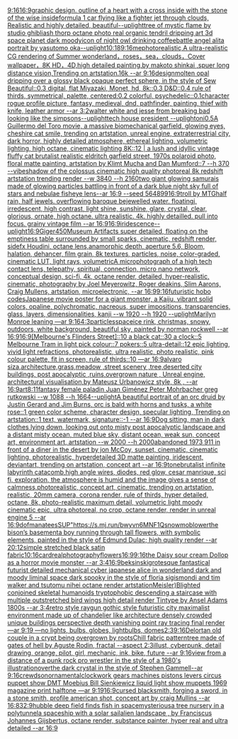 [9:16](https://www.ebank.nz/aiartgenerator?category=9%3A16)[16:9](https://www.ebank.nz/aiartgenerator?category=16%3A9)[graphic design. outline of a heart with a cross inside with the stone of the wise inside](https://www.ebank.nz/aiartgenerator?category=graphic%2520design.%2520outline%2520of%2520a%2520heart%2520with%2520a%2520cross%2520inside%2520with%2520the%2520stone%2520of%2520the%2520wise%2520inside)[formula 1 car flying like a fighter jet through clouds, Realistic and highly detailed, beautiful](https://www.ebank.nz/aiartgenerator?category=formula%25201%2520car%2520flying%2520like%2520a%2520fighter%2520jet%2520through%2520clouds%2C%2520Realistic%2520and%2520highly%2520detailed%2C%2520beautiful)[--uplight](https://www.ebank.nz/aiartgenerator?category=--uplight)[tree of mystic flame by studio ghibli](https://www.ebank.nz/aiartgenerator?category=tree%2520of%2520mystic%2520flame%2520by%2520studio%2520ghibli)[ash thorp octane photo real organic tendril dripping art 3d space planet dark moody](https://www.ebank.nz/aiartgenerator?category=ash%2520thorp%2520octane%2520photo%2520real%2520organic%2520tendril%2520dripping%2520art%25203d%2520space%2520planet%2520dark%2520moody)[icon of night owl drinking coffee](https://www.ebank.nz/aiartgenerator?category=icon%2520of%2520night%2520owl%2520drinking%2520coffee)[battle angel alita portrait by yasutomo oka](https://www.ebank.nz/aiartgenerator?category=battle%2520angel%2520alita%2520portrait%2520by%2520yasutomo%2520oka)[--uplight](https://www.ebank.nz/aiartgenerator?category=--uplight)[10:18](https://www.ebank.nz/aiartgenerator?category=10%3A18)[9:16](https://www.ebank.nz/aiartgenerator?category=9%3A16)[me](https://www.ebank.nz/aiartgenerator?category=me)[photorealistic,A ultra-realistic CG rendering of Summer wonderland，roses，sea，clouds，Cover wallpaper，8K HD，4D,high detailed painting,by makoto shinkai ,spuer long distance vision,Trending on artstation.16k --ar 9:16](https://www.ebank.nz/aiartgenerator?category=photorealistic%2CA%2520ultra-realistic%2520CG%2520rendering%2520of%2520Summer%2520wonderland%EF%BC%8Croses%EF%BC%8Csea%EF%BC%8Cclouds%EF%BC%8CCover%2520wallpaper%EF%BC%8C8K%2520HD%EF%BC%8C4D%2Chigh%2520detailed%2520painting%2Cby%2520makoto%2520shinkai%2520%2Cspuer%2520long%2520distance%2520vision%2CTrending%2520on%2520artstation.16k%2520--ar%25209%3A16)[design](https://www.ebank.nz/aiartgenerator?category=design)[molten opal dripping over a glossy black opaque perfect sphere, in the style of Sew Beautiful::0.3 digital, flat Miyazaki, Monet, hd, 8k::0.3 D&D::0.4 rule of thirds, symmetrical, palette, centered:0.2 colorful, psychedelic::0.1](https://www.ebank.nz/aiartgenerator?category=molten%2520opal%2520dripping%2520over%2520a%2520glossy%2520black%2520opaque%2520perfect%2520sphere%2C%2520in%2520the%2520style%2520of%2520Sew%2520Beautiful%3A%3A0.3%2520digital%2C%2520flat%2520Miyazaki%2C%2520Monet%2C%2520hd%2C%25208k%3A%3A0.3%2520D%26D%3A%3A0.4%2520rule%2520of%2520thirds%2C%2520symmetrical%2C%2520palette%2C%2520centered%3A0.2%2520colorful%2C%2520psychedelic%3A%3A0.1)[character rogue profile picture, fantasy, medieval, dnd, pathfinder, painting, thief with knife, leather armor --ar 3:2](https://www.ebank.nz/aiartgenerator?category=character%2520rogue%2520profile%2520picture%2C%2520fantasy%2C%2520medieval%2C%2520dnd%2C%2520pathfinder%2C%2520painting%2C%2520thief%2520with%2520knife%2C%2520leather%2520armor%2520--ar%25203%3A2)[walter white and jesse from breaking bad looking like the simpsons](https://www.ebank.nz/aiartgenerator?category=walter%2520white%2520and%2520jesse%2520from%2520breaking%2520bad%2520looking%2520like%2520the%2520simpsons)[--uplight](https://www.ebank.nz/aiartgenerator?category=--uplight)[tech house president --uplight](https://www.ebank.nz/aiartgenerator?category=tech%2520house%2520president%2520--uplight)[oni](https://www.ebank.nz/aiartgenerator?category=oni)[0.5](https://www.ebank.nz/aiartgenerator?category=0.5)[A Guillermo del Toro movie, a massive biomechanical garfield, glowing eyes, cheshire cat smile, trending on artstation, unreal engine, extraterrestrial city, dark horror, highly detailed atmosphere, ethereal lighting, volumetric lighting, high octane, cinematic lighting 8K::12 |  a lush and idyllic vintage fluffy cat brutalist realistic eldritch garfield street, 1970s polaroid photo, floral matte painting, artstation by Klimt Mucha and Dan Mumford::7 --h 370 --vibe](https://www.ebank.nz/aiartgenerator?category=A%2520Guillermo%2520del%2520Toro%2520movie%2C%2520a%2520massive%2520biomechanical%2520garfield%2C%2520glowing%2520eyes%2C%2520cheshire%2520cat%2520smile%2C%2520trending%2520on%2520artstation%2C%2520unreal%2520engine%2C%2520extraterrestrial%2520city%2C%2520dark%2520horror%2C%2520highly%2520detailed%2520atmosphere%2C%2520ethereal%2520lighting%2C%2520volumetric%2520lighting%2C%2520high%2520octane%2C%2520cinematic%2520lighting%25208K%3A%3A12%2520%7C%2520%2520a%2520lush%2520and%2520idyllic%2520vintage%2520fluffy%2520cat%2520brutalist%2520realistic%2520eldritch%2520garfield%2520street%2C%25201970s%2520polaroid%2520photo%2C%2520floral%2520matte%2520painting%2C%2520artstation%2520by%2520Klimt%2520Mucha%2520and%2520Dan%2520Mumford%3A%3A7%2520--h%2520370%2520--vibe)[shadow of the colossus cinematic high quality photoreal 8k redshift artstation trending render --w 3840 --h 2160](https://www.ebank.nz/aiartgenerator?category=shadow%2520of%2520the%2520colossus%2520cinematic%2520high%2520quality%2520photoreal%25208k%2520redshift%2520artstation%2520trending%2520render%2520--w%25203840%2520--h%25202160)[two giant glowing samurais made of glowing particles battling in front of a dark blue night sky full of stars and nebulae fisheye lens--ar 16:9 --seed 564899](https://www.ebank.nz/aiartgenerator?category=two%2520giant%2520glowing%2520samurais%2520made%2520of%2520glowing%2520particles%2520battling%2520in%2520front%2520of%2520a%2520dark%2520blue%2520night%2520sky%2520full%2520of%2520stars%2520and%2520nebulae%2520fisheye%2520lens--ar%252016%3A9%2520--seed%2520564899)[16:9](https://www.ebank.nz/aiartgenerator?category=16%3A9)[troll by MTG](https://www.ebank.nz/aiartgenerator?category=troll%2520by%2520MTG)[half rain, half jewels. overflowing baroque bejewelled water. floatingj, irredescent, high contrast, light shine, sunshine, glare, crystal, clear, glorious, ornate, high octane. ultra realistic. 4k. highly detailled. pull into focus. grainy vintage film --ar 16:9](https://www.ebank.nz/aiartgenerator?category=half%2520rain%2C%2520half%2520jewels.%2520overflowing%2520baroque%2520bejewelled%2520water.%2520floatingj%2C%2520irredescent%2C%2520high%2520contrast%2C%2520light%2520shine%2C%2520sunshine%2C%2520glare%2C%2520crystal%2C%2520clear%2C%2520glorious%2C%2520ornate%2C%2520high%2520octane.%2520ultra%2520realistic.%25204k.%2520highly%2520detailled.%2520pull%2520into%2520focus.%2520grainy%2520vintage%2520film%2520--ar%252016%3A9)[16:9](https://www.ebank.nz/aiartgenerator?category=16%3A9)[iridescence](https://www.ebank.nz/aiartgenerator?category=iridescence)[--uplight](https://www.ebank.nz/aiartgenerator?category=--uplight)[16:9](https://www.ebank.nz/aiartgenerator?category=16%3A9)[Giger](https://www.ebank.nz/aiartgenerator?category=Giger)[450](https://www.ebank.nz/aiartgenerator?category=450)[Museum Artifacts  super detailed, floating on the emptiness table surrounded by small sparks, cinematic, redshift render, sidefx Houdini, octane lens,anamorphic depth, aperture 5.6, Bloom, halation, dehancer, film grain, 8k textures, particles, noise, color-graded, cinematic LUT, light rays, volumetric](https://www.ebank.nz/aiartgenerator?category=Museum%2520Artifacts%2520%2520super%2520detailed%2C%2520floating%2520on%2520the%2520emptiness%2520table%2520surrounded%2520by%2520small%2520sparks%2C%2520cinematic%2C%2520redshift%2520render%2C%2520sidefx%2520Houdini%2C%2520octane%2520lens%2Canamorphic%2520depth%2C%2520aperture%25205.6%2C%2520Bloom%2C%2520halation%2C%2520dehancer%2C%2520film%2520grain%2C%25208k%2520textures%2C%2520particles%2C%2520noise%2C%2520color-graded%2C%2520cinematic%2520LUT%2C%2520light%2520rays%2C%2520volumetric)[A microphotograph of a high tech contact lens, telepathy, spiritual, connection, micro nano network, conceptual design, sci-fi, 4k, octane render, detailed, hyper-realistic, cinematic, photography by Joel Meyerowitz, Roger deakins, Slim Aarons, Craig Mullens, artstation, microelectronic, --ar 16:9](https://www.ebank.nz/aiartgenerator?category=A%2520microphotograph%2520of%2520a%2520high%2520tech%2520contact%2520lens%2C%2520telepathy%2C%2520spiritual%2C%2520connection%2C%2520micro%2520nano%2520network%2C%2520conceptual%2520design%2C%2520sci-fi%2C%25204k%2C%2520octane%2520render%2C%2520detailed%2C%2520hyper-realistic%2C%2520cinematic%2C%2520photography%2520by%2520Joel%2520Meyerowitz%2C%2520Roger%2520deakins%2C%2520Slim%2520Aarons%2C%2520Craig%2520Mullens%2C%2520artstation%2C%2520microelectronic%2C%2520--ar%252016%3A9)[9:16](https://www.ebank.nz/aiartgenerator?category=9%3A16)[futuristic hobo codes](https://www.ebank.nz/aiartgenerator?category=futuristic%2520hobo%2520codes)[Japanese movie poster for a giant monster, a Kaiju, vibrant solid colors, opaline, polychromatic, nacreous, super impositions, transparencies, glass, layers, dimensionalities, kanji --w 1920 --h 1920 --uplight](https://www.ebank.nz/aiartgenerator?category=Japanese%2520movie%2520poster%2520for%2520a%2520giant%2520monster%2C%2520a%2520Kaiju%2C%2520vibrant%2520solid%2520colors%2C%2520opaline%2C%2520polychromatic%2C%2520nacreous%2C%2520super%2520impositions%2C%2520transparencies%2C%2520glass%2C%2520layers%2C%2520dimensionalities%2C%2520kanji%2520--w%25201920%2520--h%25201920%2520--uplight)[Marilyn Monroe leaning —ar 9:16](https://www.ebank.nz/aiartgenerator?category=Marilyn%2520Monroe%2520leaning%2520%E2%80%94ar%25209%3A16)[4:3](https://www.ebank.nz/aiartgenerator?category=4%3A3)[particles](https://www.ebank.nz/aiartgenerator?category=particles)[space](https://www.ebank.nz/aiartgenerator?category=space)[](https://www.ebank.nz/aiartgenerator?category=)[ice rink, christmas, snowy, outdoors, white background, beautiful sky, painted by norman rockwell --ar 16:9](https://www.ebank.nz/aiartgenerator?category=ice%2520rink%2C%2520christmas%2C%2520snowy%2C%2520outdoors%2C%2520white%2520background%2C%2520beautiful%2520sky%2C%2520painted%2520by%2520norman%2520rockwell%2520--ar%252016%3A9)[16:9](https://www.ebank.nz/aiartgenerator?category=16%3A9)[[Melbourne's Flinders Street]::10 a black cat::30 a clock::5 Melbourne Tram in light pick colour::7 pokers::5 ultra-detail::12 epic lighting, vivid light refractions, photorealistic, ultra realistic, photo realistic, pink colour palette, fit in screen, rule of thirds::10 —ar 16:9](https://www.ebank.nz/aiartgenerator?category=%5BMelbourne%27s%2520Flinders%2520Street%5D%3A%3A10%2520a%2520black%2520cat%3A%3A30%2520a%2520clock%3A%3A5%2520Melbourne%2520Tram%2520in%2520light%2520pick%2520colour%3A%3A7%2520pokers%3A%3A5%2520ultra-detail%3A%3A12%2520epic%2520lighting%2C%2520vivid%2520light%2520refractions%2C%2520photorealistic%2C%2520ultra%2520realistic%2C%2520photo%2520realistic%2C%2520pink%2520colour%2520palette%2C%2520fit%2520in%2520screen%2C%2520rule%2520of%2520thirds%3A%3A10%2520%E2%80%94ar%252016%3A9)[alvaro siza,architecture,grass,meadow ,street scenery ,tree,deserted city buildings, post apocalyptic ,ruins,overgrown nature , Unreal engine, architectural visualisation,by Mateusz Urbanowicz style, 8k , --ar 16:9](https://www.ebank.nz/aiartgenerator?category=alvaro%2520siza%2Carchitecture%2Cgrass%2Cmeadow%2520%2Cstreet%2520scenery%2520%2Ctree%2Cdeserted%2520city%2520buildings%2C%2520post%2520apocalyptic%2520%2Cruins%2Covergrown%2520nature%2520%2C%2520Unreal%2520engine%2C%2520architectural%2520visualisation%2Cby%2520Mateusz%2520Urbanowicz%2520style%2C%25208k%2520%2C%2520--ar%252016%3A9)[art](https://www.ebank.nz/aiartgenerator?category=art)[8:11](https://www.ebank.nz/aiartgenerator?category=8%3A11)[fantasy female paladin Juan Giménez Peter Mohrbacher greg rutkowski --w 1088 --h 1664](https://www.ebank.nz/aiartgenerator?category=fantasy%2520female%2520paladin%2520Juan%2520Gim%C3%A9nez%2520Peter%2520Mohrbacher%2520greg%2520rutkowski%2520--w%25201088%2520--h%25201664)[--uplight](https://www.ebank.nz/aiartgenerator?category=--uplight)[A beautiful portrait of an orc druid by Justin Gerard and Jim Burns, orc is bald with horns and tusks, a white rose::1 green color scheme, character design, specular lighting, Trending on artstation::1 text, watermark, signature::-1 --ar 16:9](https://www.ebank.nz/aiartgenerator?category=A%2520beautiful%2520portrait%2520of%2520an%2520orc%2520druid%2520by%2520Justin%2520Gerard%2520and%2520Jim%2520Burns%2C%2520orc%2520is%2520bald%2520with%2520horns%2520and%2520tusks%2C%2520a%2520white%2520rose%3A%3A1%2520green%2520color%2520scheme%2C%2520character%2520design%2C%2520specular%2520lighting%2C%2520Trending%2520on%2520artstation%3A%3A1%2520text%2C%2520watermark%2C%2520signature%3A%3A-1%2520--ar%252016%3A9)[Dog sitting, man in dark clothes lying down, looking out onto misty post apocalyptic landscape and a distant misty ocean, muted blue sky, distant ocean, weak sun, concept art, environment art, artstation --w 2000 --h 2000](https://www.ebank.nz/aiartgenerator?category=Dog%2520sitting%2C%2520man%2520in%2520dark%2520clothes%2520lying%2520down%2C%2520looking%2520out%2520onto%2520misty%2520post%2520apocalyptic%2520landscape%2520and%2520a%2520distant%2520misty%2520ocean%2C%2520muted%2520blue%2520sky%2C%2520distant%2520ocean%2C%2520weak%2520sun%2C%2520concept%2520art%2C%2520environment%2520art%2C%2520artstation%2520--w%25202000%2520--h%25202000)[abandoned 1973 911 in front of a diner in the desert by jon McCoy, sunset, cinematic, cinematic lighting, photorealistic, hyperdetailed 3D matte painting, iridescent, deviantart, trending on artstation, concept art --ar 16:9](https://www.ebank.nz/aiartgenerator?category=abandoned%25201973%2520911%2520in%2520front%2520of%2520a%2520diner%2520in%2520the%2520desert%2520by%2520jon%2520McCoy%2C%2520sunset%2C%2520cinematic%2C%2520cinematic%2520lighting%2C%2520photorealistic%2C%2520hyperdetailed%25203D%2520matte%2520painting%2C%2520iridescent%2C%2520deviantart%2C%2520trending%2520on%2520artstation%2C%2520concept%2520art%2520--ar%252016%3A9)[tone](https://www.ebank.nz/aiartgenerator?category=tone)[brutalist infinite labyrinth catacomb,high angle wires, diodes, red glow, cesar manrique, sci fi, exploration, the atmosphere is humid and the image gives a sense of calmness,photorealistic, concept art, cinematic, trending on artstation, realistic, 20mm camera, corona render, rule of thirds, hyper detailed, octane, 8k, photo-realistic maximum detail, volumetric light moody cinematic epic, ultra photoreal, no crop,  octane render, render in unreal engine 5 --ar 16:9](https://www.ebank.nz/aiartgenerator?category=brutalist%2520infinite%2520labyrinth%2520catacomb%2Chigh%2520angle%2520wires%2C%2520diodes%2C%2520red%2520glow%2C%2520cesar%2520manrique%2C%2520sci%2520fi%2C%2520exploration%2C%2520the%2520atmosphere%2520is%2520humid%2520and%2520the%2520image%2520gives%2520a%2520sense%2520of%2520calmness%2Cphotorealistic%2C%2520concept%2520art%2C%2520cinematic%2C%2520trending%2520on%2520artstation%2C%2520realistic%2C%252020mm%2520camera%2C%2520corona%2520render%2C%2520rule%2520of%2520thirds%2C%2520hyper%2520detailed%2C%2520octane%2C%25208k%2C%2520photo-realistic%2520maximum%2520detail%2C%2520volumetric%2520light%2520moody%2520cinematic%2520epic%2C%2520ultra%2520photoreal%2C%2520no%2520crop%2C%2520%2520octane%2520render%2C%2520render%2520in%2520unreal%2520engine%25205%2520--ar%252016%3A9)[dof](https://www.ebank.nz/aiartgenerator?category=dof)[manatees](https://www.ebank.nz/aiartgenerator?category=manatees)[SUP"](https://www.ebank.nz/aiartgenerator?category=SUP%22)[<https://s.mj.run/bwyvn6MNF1Q>](https://www.ebank.nz/aiartgenerator?category=%3Chttps%3A//s.mj.run/bwyvn6MNF1Q%3E)[snowmoblower](https://www.ebank.nz/aiartgenerator?category=snowmoblower)[the bison’s basement](https://www.ebank.nz/aiartgenerator?category=the%2520bison%E2%80%99s%2520basement)[a boy running through tall flowers, with symbolic elements, painted in the style of Edmund Dulac; high quality render --ar 20:12](https://www.ebank.nz/aiartgenerator?category=a%2520boy%2520running%2520through%2520tall%2520flowers%2C%2520with%2520symbolic%2520elements%2C%2520painted%2520in%2520the%2520style%2520of%2520Edmund%2520Dulac%3B%2520high%2520quality%2520render%2520--ar%252020%3A12)[simple stretched black satin fabric](https://www.ebank.nz/aiartgenerator?category=simple%2520stretched%2520black%2520satin%2520fabric)[10:16](https://www.ebank.nz/aiartgenerator?category=10%3A16)[card](https://www.ebank.nz/aiartgenerator?category=card)[real](https://www.ebank.nz/aiartgenerator?category=real)[photography](https://www.ebank.nz/aiartgenerator?category=photography)[flowers](https://www.ebank.nz/aiartgenerator?category=flowers)[16:9](https://www.ebank.nz/aiartgenerator?category=16%3A9)[9:16](https://www.ebank.nz/aiartgenerator?category=9%3A16)[the Daisy sour cream Dollop as a horror movie monster --ar 3:4](https://www.ebank.nz/aiartgenerator?category=the%2520Daisy%2520sour%2520cream%2520Dollop%2520as%2520a%2520horror%2520movie%2520monster%2520--ar%25203%3A4)[16:9](https://www.ebank.nz/aiartgenerator?category=16%3A9)[beksinski](https://www.ebank.nz/aiartgenerator?category=beksinski)[grotesque fantastical futurist detailed mechanical cyber japanese alice in wonderland dark and moody liminal space dark spooky in the style of floria sigismondi and tim walker and tsutomu nihei octane render artstation](https://www.ebank.nz/aiartgenerator?category=grotesque%2520fantastical%2520futurist%2520detailed%2520mechanical%2520cyber%2520japanese%2520alice%2520in%2520wonderland%2520dark%2520and%2520moody%2520liminal%2520space%2520dark%2520spooky%2520in%2520the%2520style%2520of%2520floria%2520sigismondi%2520and%2520tim%2520walker%2520and%2520tsutomu%2520nihei%2520octane%2520render%2520artstation)[Meisler)](https://www.ebank.nz/aiartgenerator?category=Meisler%29)[Blighted conjoined skeletal humanoids tryptophobic descending a staircase with multiple outstretched bird wings high detail render Tintype by Ansel Adams 1800s --ar 3:4](https://www.ebank.nz/aiartgenerator?category=Blighted%2520conjoined%2520skeletal%2520humanoids%2520tryptophobic%2520descending%2520a%2520staircase%2520with%2520multiple%2520outstretched%2520bird%2520wings%2520high%2520detail%2520render%2520Tintype%2520by%2520Ansel%2520Adams%25201800s%2520--ar%25203%3A4)[retro style raygun gothic style futuristic city maximalist environment made up of chandelier like architecture densely crowded unique buildings perspective depth vanishing point ray tracing final render  —ar 9:19 —no lights, bulbs, globes, lightbulbs, domes](https://www.ebank.nz/aiartgenerator?category=retro%2520style%2520raygun%2520gothic%2520style%2520futuristic%2520city%2520maximalist%2520environment%2520made%2520up%2520of%2520chandelier%2520like%2520architecture%2520densely%2520crowded%2520unique%2520buildings%2520perspective%2520depth%2520vanishing%2520point%2520ray%2520tracing%2520final%2520render%2520%2520%E2%80%94ar%25209%3A19%2520%E2%80%94no%2520lights%2C%2520bulbs%2C%2520globes%2C%2520lightbulbs%2C%2520domes)[2:3](https://www.ebank.nz/aiartgenerator?category=2%3A3)[9:16](https://www.ebank.nz/aiartgenerator?category=9%3A16)[Delort](https://www.ebank.nz/aiartgenerator?category=Delort)[an old couple in a crypt being overgrown by roots](https://www.ebank.nz/aiartgenerator?category=an%2520old%2520couple%2520in%2520a%2520crypt%2520being%2520overgrown%2520by%2520roots)[Chill fabric pattern](https://www.ebank.nz/aiartgenerator?category=Chill%2520fabric%2520pattern)[tree made of gates of hell by Aguste Rodin, fractal --aspect 2:3](https://www.ebank.nz/aiartgenerator?category=tree%2520made%2520of%2520gates%2520of%2520hell%2520by%2520Aguste%2520Rodin%2C%2520fractal%2520--aspect%25202%3A3)[illust, cyberpunk, detail drawing, orange, pilot, girl, mechanic, ink, bike, future --ar 9:16](https://www.ebank.nz/aiartgenerator?category=illust%2C%2520cyberpunk%2C%2520detail%2520drawing%2C%2520orange%2C%2520pilot%2C%2520girl%2C%2520mechanic%2C%2520ink%2C%2520bike%2C%2520future%2520--ar%25209%3A16)[view from a distance of a punk rock pro wrestler in the style of a 1980's illustration](https://www.ebank.nz/aiartgenerator?category=view%2520from%2520a%2520distance%2520of%2520a%2520punk%2520rock%2520pro%2520wrestler%2520in%2520the%2520style%2520of%2520a%25201980%27s%2520illustration)[over](https://www.ebank.nz/aiartgenerator?category=over)[the dark crystal in the style of Stephen Gammell--ar 9:16](https://www.ebank.nz/aiartgenerator?category=the%2520dark%2520crystal%2520in%2520the%2520style%2520of%2520Stephen%2520Gammell--ar%25209%3A16)[crewdson](https://www.ebank.nz/aiartgenerator?category=crewdson)[ornamental](https://www.ebank.nz/aiartgenerator?category=ornamental)[clockwork gears machines pistons levers circus puppet show DMT  Moebius Bill Sienkiewicz liquid light show muppets 1969 magazine print halftone —ar 9:19](https://www.ebank.nz/aiartgenerator?category=clockwork%2520gears%2520machines%2520pistons%2520levers%2520circus%2520puppet%2520show%2520DMT%2520%2520Moebius%2520Bill%2520Sienkiewicz%2520liquid%2520light%2520show%2520muppets%25201969%2520magazine%2520print%2520halftone%2520%E2%80%94ar%25209%3A19)[16:9](https://www.ebank.nz/aiartgenerator?category=16%3A9)[cursed blacksmith, forging a sword, in a stone smith, profile american shot, concept art by craig Mullins --ar 16:8](https://www.ebank.nz/aiartgenerator?category=cursed%2520blacksmith%2C%2520forging%2520a%2520sword%2C%2520in%2520a%2520stone%2520smith%2C%2520profile%2520american%2520shot%2C%2520concept%2520art%2520by%2520craig%2520Mullins%2520--ar%252016%3A8)[32:9](https://www.ebank.nz/aiartgenerator?category=32%3A9)[hubble deep field finds fish in space](https://www.ebank.nz/aiartgenerator?category=hubble%2520deep%2520field%2520finds%2520fish%2520in%2520space)[mysterious](https://www.ebank.nz/aiartgenerator?category=mysterious)[a tree nursery in a polytunnel](https://www.ebank.nz/aiartgenerator?category=a%2520tree%2520nursery%2520in%2520a%2520polytunnel)[a spaceship with a solar sail](https://www.ebank.nz/aiartgenerator?category=a%2520spaceship%2520with%2520a%2520solar%2520sail)[alien landscape , by Franciscus Johannes Gijsbertus, octane render,  substance painter, hyper real and ultra detailed --ar 16:9](https://www.ebank.nz/aiartgenerator?category=alien%2520landscape%2520%2C%2520by%2520Franciscus%2520Johannes%2520Gijsbertus%2C%2520octane%2520render%2C%2520%2520substance%2520painter%2C%2520hyper%2520real%2520and%2520ultra%2520detailed%2520--ar%252016%3A9)